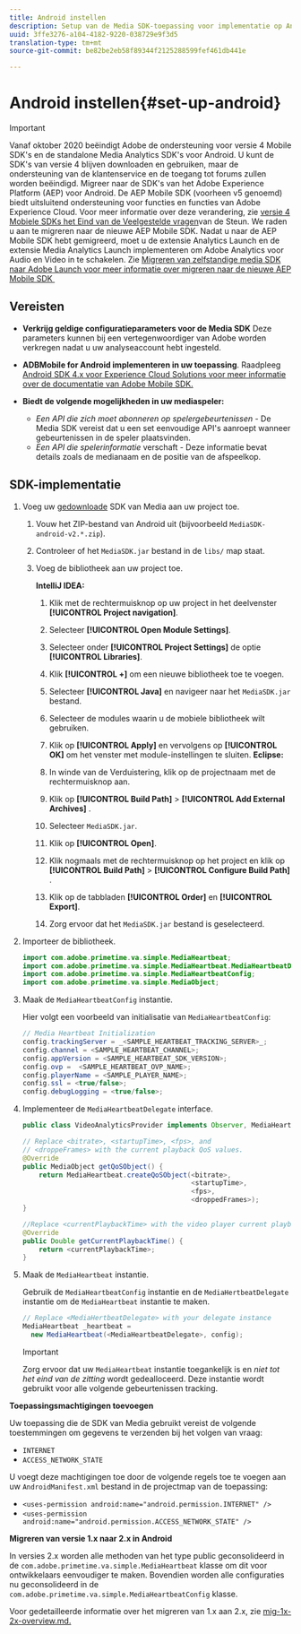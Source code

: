 ```yaml
---
title: Android instellen
description: Setup van de Media SDK-toepassing voor implementatie op Android.
uuid: 3ffe3276-a104-4182-9220-038729e9f3d5
translation-type: tm+mt
source-git-commit: be82be2eb58f89344f2125288599fef461db441e

---
```



# Android instellen{#set-up-android}

>[!IMPORTANT]
>
>Vanaf oktober 2020 beëindigt Adobe de ondersteuning voor versie 4 Mobile SDK&#39;s en de standalone Media Analytics SDK&#39;s voor Android. U kunt de SDK&#39;s van versie 4 blijven downloaden en gebruiken, maar de ondersteuning van de klantenservice en de toegang tot forums zullen worden beëindigd. Migreer naar de SDK&#39;s van het Adobe Experience Platform (AEP) voor Android. De AEP Mobile SDK (voorheen v5 genoemd) biedt uitsluitend ondersteuning voor functies en functies van Adobe Experience Cloud. Voor meer informatie over deze verandering, zie [versie 4 Mobiele SDKs het Eind van de Veelgestelde vragen](https://aep-sdks.gitbook.io/docs/version-4-sdk-end-of-support-faq)van de Steun. We raden u aan te migreren naar de nieuwe AEP Mobile SDK.
Nadat u naar de AEP Mobile SDK hebt gemigreerd, moet u de extensie Analytics Launch en de extensie Media Analytics Launch implementeren om Adobe Analytics voor Audio en Video in te schakelen. Zie [Migreren van zelfstandige media SDK naar Adobe Launch voor meer informatie over migreren naar de nieuwe AEP Mobile SDK ](https://docs.adobe.com/content/help/en/media-analytics/using/sdk-implement/sdk-to-launch/sdk-to-launch-migration.html)


## Vereisten


* **Verkrijg geldige configuratieparameters voor de Media SDK** Deze parameters kunnen bij een vertegenwoordiger van Adobe worden verkregen nadat u uw analyseaccount hebt ingesteld.
* **ADBMobile for Android implementeren in uw toepassing**. Raadpleeg [Android SDK 4.x voor Experience Cloud Solutions voor meer informatie over de documentatie van Adobe Mobile SDK.](https://docs.adobe.com/content/help/en/mobile-services/android/overview.html)

* **Biedt de volgende mogelijkheden in uw mediaspeler:**
   * *Een API die zich moet abonneren op spelergebeurtenissen* - De Media SDK vereist dat u een set eenvoudige API&#39;s aanroept wanneer gebeurtenissen in de speler plaatsvinden.
   * *Een API die spelerinformatie* verschaft - Deze informatie bevat details zoals de medianaam en de positie van de afspeelkop.

## SDK-implementatie

1. Voeg uw [gedownloade](/help/sdk-implement/download-sdks.md#download-2x-sdks) SDK van Media aan uw project toe.

   1. Vouw het ZIP-bestand van Android uit (bijvoorbeeld `MediaSDK-android-v2.*.zip`).
   1. Controleer of het `MediaSDK.jar` bestand in de `libs/` map staat.

   1. Voeg de bibliotheek aan uw project toe.

      **IntelliJ IDEA:**

      1. Klik met de rechtermuisknop op uw project in het deelvenster **[!UICONTROL Project navigation]**.
      1. Selecteer **[!UICONTROL Open Module Settings]**.
      1. Selecteer onder **[!UICONTROL Project Settings]** de optie **[!UICONTROL Libraries]**.

      1. Klik **[!UICONTROL +]** om een nieuwe bibliotheek toe te voegen.
      1. Selecteer **[!UICONTROL Java]** en navigeer naar het `MediaSDK.jar` bestand.

      1. Selecteer de modules waarin u de mobiele bibliotheek wilt gebruiken.
      1. Klik op **[!UICONTROL Apply]** en vervolgens op **[!UICONTROL OK]** om het venster met module-instellingen te sluiten.
      **Eclipse:**

      1. In winde van de Verduistering, klik op de projectnaam met de rechtermuisknop aan.
      1. Klik op  **[!UICONTROL Build Path]** > **[!UICONTROL Add External Archives]** .
      1. Selecteer `MediaSDK.jar`.
      1. Klik op **[!UICONTROL Open]**.
      1. Klik nogmaals met de rechtermuisknop op het project en klik op **[!UICONTROL Build Path]** > **[!UICONTROL Configure Build Path]** .
      1. Klik op de tabbladen **[!UICONTROL Order]** en **[!UICONTROL Export]**.

      1. Zorg ervoor dat het `MediaSDK.jar` bestand is geselecteerd.


1. Importeer de bibliotheek.

   ```java
   import com.adobe.primetime.va.simple.MediaHeartbeat;
   import com.adobe.primetime.va.simple.MediaHeartbeat.MediaHeartbeatDelegate;
   import com.adobe.primetime.va.simple.MediaHeartbeatConfig;
   import com.adobe.primetime.va.simple.MediaObject;
   ```

1. Maak de `MediaHeartbeatConfig` instantie.

   Hier volgt een voorbeeld van initialisatie van `MediaHeartbeatConfig`:

   ```java
   // Media Heartbeat Initialization
   config.trackingServer = _<SAMPLE_HEARTBEAT_TRACKING_SERVER>_;
   config.channel = <SAMPLE_HEARTBEAT_CHANNEL>;
   config.appVersion = <SAMPLE_HEARTBEAT_SDK_VERSION>;
   config.ovp =  <SAMPLE_HEARTBEAT_OVP_NAME>;
   config.playerName = <SAMPLE_PLAYER_NAME>;
   config.ssl = <true/false>;
   config.debugLogging = <true/false>;
   ```

1. Implementeer de `MediaHeartbeatDelegate` interface.

   ```java
   public class VideoAnalyticsProvider implements Observer, MediaHeartbeatDelegate{}
   ```

   ```java
   // Replace <bitrate>, <startupTime>, <fps>, and  
   // <droppeFrames> with the current playback QoS values.  
   @Override
   public MediaObject getQoSObject() {
       return MediaHeartbeat.createQoSObject(<bitrate>,  
                                             <startupTime>,  
                                             <fps>,  
                                             <droppedFrames>);
   }
   
   //Replace <currentPlaybackTime> with the video player current playback time
   @Override
   public Double getCurrentPlaybackTime() {
       return <currentPlaybackTime>;
   }
   ```

1. Maak de `MediaHeartbeat` instantie.

   Gebruik de `MediaHeartbeatConfig` instantie en de `MediaHertbeatDelegate` instantie om de `MediaHeartbeat` instantie te maken.

   ```java
   // Replace <MediaHertbeatDelegate> with your delegate instance
   MediaHeartbeat _heartbeat =  
     new MediaHeartbeat(<MediaHeartbeatDelegate>, config);
   ```

   >[!IMPORTANT]
   >
   >Zorg ervoor dat uw `MediaHeartbeat` instantie toegankelijk is en *niet tot het eind van de zitting* wordt gedealloceerd. Deze instantie wordt gebruikt voor alle volgende gebeurtenissen tracking.

**Toepassingsmachtigingen toevoegen**

Uw toepassing die de SDK van Media gebruikt vereist de volgende toestemmingen om gegevens te verzenden bij het volgen van vraag:

* `INTERNET`
* `ACCESS_NETWORK_STATE`

U voegt deze machtigingen toe door de volgende regels toe te voegen aan uw `AndroidManifest.xml` bestand in de projectmap van de toepassing:

* `<uses-permission android:name="android.permission.INTERNET" />`
* `<uses-permission android:name="android.permission.ACCESS_NETWORK_STATE" />`

**Migreren van versie 1.x naar 2.x in Android**

In versies 2.x worden alle methoden van het type public geconsolideerd in de `com.adobe.primetime.va.simple.MediaHeartbeat` klasse om dit voor ontwikkelaars eenvoudiger te maken. Bovendien worden alle configuraties nu geconsolideerd in de `com.adobe.primetime.va.simple.MediaHeartbeatConfig` klasse.

Voor gedetailleerde informatie over het migreren van 1.x aan 2.x, zie [mig-1x-2x-overview.md.](/help/sdk-implement/va-1x-to-2x/mig-1x-2x-overview.md)
